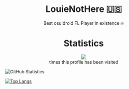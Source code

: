 <h1 align="center">LouieNotHere 🇺🇸</h1>
<p align="center">Best osu!droid FL Player in existence 🔥

<h1 align="center">Statistics</h1>
<p align="center">
  <img src="https://profile-counter.glitch.me/PayToUse/count.svg">
  <br>
  times this profile has been visited
</p>

![GitHub Statistics](https://github-readme-stats.vercel.app/api?username=PayToUse\&show=reviews,discussions_started,discussions_answered&theme=aura_dark&show_icons=true&include_all_commits=true)

[![Top Langs](https://github-readme-stats.vercel.app/api/top-langs/?username=PayToUse&theme=aura_dark&layout=donut&langs_count=10)](https://github.com/anuraghazra/github-readme-stats)
